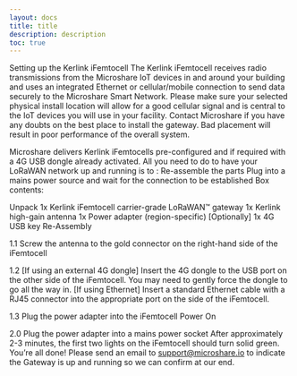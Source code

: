 ```yaml
---
layout: docs
title: title
description: description
toc: true
---
```


Setting up the Kerlink iFemtocell
The Kerlink iFemtocell receives radio transmissions from the Microshare IoT devices in and around your building and uses an integrated Ethernet or cellular/mobile connection to send data securely to the Microshare Smart Network.
Please make sure your selected physical install location will allow for a good cellular signal and is central to the IoT devices you will use in your facility. Contact Microshare if you have any doubts on the best place to install the gateway. Bad placement will result in poor performance of the overall system.

Microshare delivers Kerlink iFemtocells pre-configured and if required with a 4G USB dongle already activated.
All you need to do to have your LoRaWAN network up and running is to :
Re-assemble the parts
Plug into a mains power source and wait for the connection to be established
Box contents:

Unpack
1x Kerlink iFemtocell carrier-grade LoRaWAN™ gateway
1x Kerlink high-gain antenna
1x Power adapter (region-specific)
[Optionally] 1x 4G USB key
Re-Assembly

1.1
Screw the antenna to the gold connector on the right-hand side of the iFemtocell

1.2
[If using an external 4G dongle] Insert the 4G dongle to the USB port on the other side of the iFemtocell. You may need to gently force the dongle to go all the way in.
[If using Ethernet] Insert a standard Ethernet cable with a RJ45 connector into the appropriate port on the side of the iFemtocell.

1.3
Plug the power adapter into the iFemtocell
Power On

2.0
Plug the power adapter into a mains power socket
After approximately 2-3 minutes, the first two lights on the iFemtocell should turn solid green.
You’re all done! Please send an email to support@microshare.io to indicate the Gateway is up and running so we can confirm at our end.